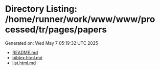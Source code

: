 # Directory Listing: /home/runner/work/www/www/processed/tr/pages/papers
Generated on: Wed May  7 05:19:32 UTC 2025

- [README.md](README.md)
- [bibtex.html.md](bibtex.html.md)
- [list.html.md](list.html.md)
